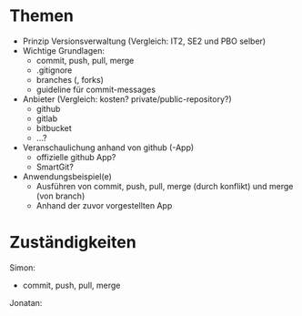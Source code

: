 # Themen #
- Prinzip Versionsverwaltung (Vergleich: IT2, SE2 und PBO selber)
- Wichtige Grundlagen:
	- commit, push, pull, merge
	- .gitignore
	- branches (, forks)
	- guideline für commit-messages
- Anbieter (Vergleich: kosten? private/public-repository?)
	- github
	- gitlab
	- bitbucket
	- ...?
- Veranschaulichung anhand von github (-App)
	- offizielle github App?
	- SmartGit?
- Anwendungsbeispiel(e)
	- Ausführen von commit, push, pull, merge (durch konflikt) und merge (von branch)
	- Anhand der zuvor vorgestellten App

# Zuständigkeiten #
Simon:
- commit, push, pull, merge

Jonatan:

